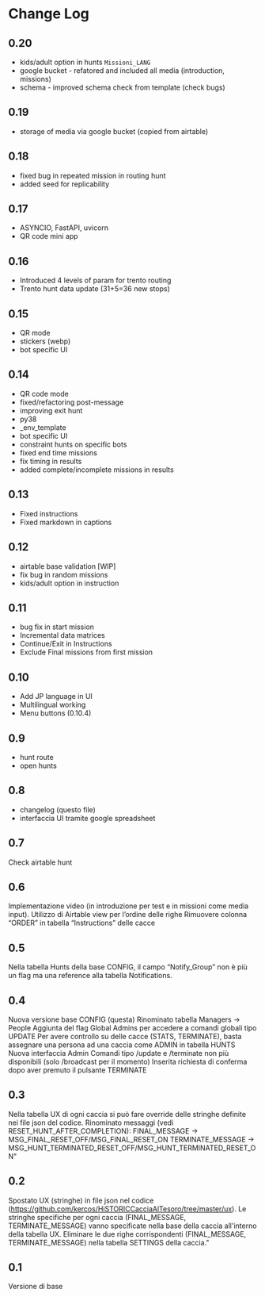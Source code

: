 # Change Log

## 0.20
- kids/adult option in hunts `Missioni_LANG`
- google bucket - refatored and included all media (introduction, missions)
- schema - improved schema check from template (check bugs)

## 0.19
- storage of media via google bucket (copied from airtable)

## 0.18
- fixed bug in repeated mission in routing hunt
- added seed for replicability

## 0.17
- ASYNCIO, FastAPI, uvicorn
- QR code mini app

## 0.16
- Introduced 4 levels of param for trento routing
- Trento hunt data update (31+5=36 new stops)

## 0.15
- QR mode
- stickers (webp)
- bot specific UI

## 0.14
- QR code mode
- fixed/refactoring post-message
- improving exit hunt
- py38
- _env_template
- bot specific UI
- constraint hunts on specific bots
- fixed end time missions
- fix timing in results
- added complete/incomplete missions in results
## 0.13
- Fixed instructions
- Fixed markdown in captions

## 0.12
- airtable base validation [WIP]
- fix bug in random missions
- kids/adult option in instruction

## 0.11
- bug fix in start mission
- Incremental data matrices
- Continue/Exit in Instructions
- Exclude Final missions from first mission

## 0.10
- Add JP language in UI
- Multilingual working
- Menu buttons (0.10.4)

## 0.9
- hunt route
- open hunts

## 0.8
- changelog (questo file)
- interfaccia UI tramite google spreadsheet

## 0.7
Check airtable hunt

## 0.6
Implementazione video (in introduzione per test e in missioni come media input).
Utilizzo di Airtable view per l’ordine delle righe
Rimuovere colonna “ORDER” in tabella “Instructions” delle cacce

## 0.5
Nella tabella Hunts della base CONFIG, il campo “Notify_Group” non è più un flag ma una reference alla tabella Notifications.

## 0.4
Nuova versione base CONFIG (questa)
Rinominato tabella Managers -> People
Aggiunta del flag Global Admins per accedere a comandi globali tipo UPDATE
Per avere controllo su delle cacce (STATS, TERMINATE), basta assegnare una persona ad una caccia come ADMIN in tabella HUNTS
Nuova interfaccia Admin
Comandi tipo /update e /terminate non più disponibili (solo /broadcast per il momento)
Inserita richiesta di conferma dopo aver premuto il pulsante TERMINATE

## 0.3
Nella tabella UX di ogni caccia si può fare override delle stringhe definite nei file json del codice.
Rinominato messaggi (vedi RESET_HUNT_AFTER_COMPLETION):
FINAL_MESSAGE -> MSG_FINAL_RESET_OFF/MSG_FINAL_RESET_ON
TERMINATE_MESSAGE -> MSG_HUNT_TERMINATED_RESET_OFF/MSG_HUNT_TERMINATED_RESET_ON"

## 0.2
Spostato UX (stringhe) in file json nel codice (https://github.com/kercos/HiSTORICCacciaAlTesoro/tree/master/ux).
Le stringhe specifiche per ogni caccia (FINAL_MESSAGE, TERMINATE_MESSAGE) vanno specificate nella base della caccia all'interno della tabella UX.
Eliminare le due righe corrispondenti (FINAL_MESSAGE, TERMINATE_MESSAGE) nella tabella SETTINGS della caccia."

## 0.1
Versione di base